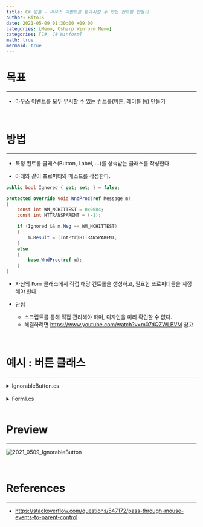 ```yaml
---
title: C# 윈폼 - 마우스 이벤트를 통과시킬 수 있는 컨트롤 만들기
author: Rito15
date: 2021-05-09 01:30:00 +09:00
categories: [Memo, Csharp Winform Memo]
categories: [C#, C# Winform]
math: true
mermaid: true
---
```


# 목표
---

- 마우스 이벤트를 모두 무시할 수 있는 컨트롤(버튼, 레이블 등) 만들기

<br>

# 방법
---

- 특정 컨트롤 클래스(Button, Label, ...)를 상속받는 클래스를 작성한다.

- 아래와 같이 프로퍼티와 메소드를 작성한다.

```cs
public bool Ignored { get; set; } = false;

protected override void WndProc(ref Message m)
{
    const int WM_NCHITTEST = 0x0084;
    const int HTTRANSPARENT = (-1);

    if (Ignored && m.Msg == WM_NCHITTEST)
    {
        m.Result = (IntPtr)HTTRANSPARENT;
    }
    else
    {
        base.WndProc(ref m);
    }
}
```

- 자신의 `Form` 클래스에서 직접 해당 컨트롤을 생성하고, 필요한 프로퍼티들을 지정해야 한다.

- 단점
  - 스크립트를 통해 직접 관리해야 하며, 디자인을 미리 확인할 수 없다.
  - 해결하려면 <https://www.youtube.com/watch?v=m07dQZWLBVM> 참고

<br>

# 예시 : 버튼 클래스
---

<details>
<summary markdown="span"> 
IgnorableButton.cs
</summary>

```cs
class IgnorableButton : Button
{
    public bool Ignored { get; set; } = false;

    protected override void WndProc(ref Message m)
    {
        const int WM_NCHITTEST = 0x0084;
        const int HTTRANSPARENT = (-1);

        if (Ignored && m.Msg == WM_NCHITTEST)
        {
            m.Result = (IntPtr)HTTRANSPARENT;
        }
        else
        {
            base.WndProc(ref m);
        }
    }

    public IgnorableButton(Form parentForm, string name, string text)
    {
        UseVisualStyleBackColor = true;

        this.Name = name;
        this.Text = text;

        parentForm.Controls.Add(this);
    }

    public void SetLocationAndSize(int locX, int locY, int width, int height)
    {
        this.Location = new System.Drawing.Point(locX, locY);
        this.Size = new System.Drawing.Size(width, height);
    }
}
```

</details>

<br>

<details>
<summary markdown="span"> 
Form1.cs
</summary>

```cs
public partial class Form1 : Form
{
    IgnorableButton _igbutton;

    public Form1()
    {
        InitializeComponent();
    }
    private void Form1_Load(object sender, EventArgs e)
    {
        _igbutton = new IgnorableButton(this, "iButton1", "IG-Button");
        _igbutton.SetLocationAndSize(250, 200, 200, 100);
        _igbutton.BringToFront();
    }

    private void checkBox1_CheckedChanged(object sender, EventArgs e)
    {
        _igbutton.Ignored = checkBox1.Checked;
    }
}
```

</details>

<br>

# Preview
---

![2021_0509_IgnorableButton](https://user-images.githubusercontent.com/42164422/117547133-f21ce780-b068-11eb-831e-c73a70a84e53.gif)

<br>

# References
---

- <https://stackoverflow.com/questions/547172/pass-through-mouse-events-to-parent-control>